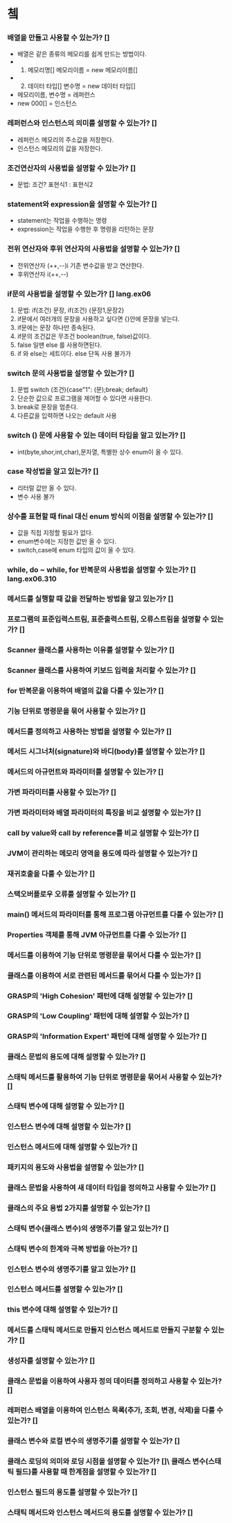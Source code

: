 # 쳌

### 배열을 만들고 사용할 수 있는가? []
  - 배열은 같은 종류의 메모리를 쉽게 만드는 방법이다.
  - 1. 메모리명[] 메모리이름 = new 메모리이름[]
  - 2. 데이터 타입[] 변수명 = new 데이터 타입[]
  - 메모리이름, 변수명 = 레퍼런스
  - new 000[] = 인스턴스 
### 레퍼런스와 인스턴스의 의미를 설명할 수 있는가? []
  - 레퍼런스 메모리의 주소값을 저장한다.
  - 인스턴스 메모리의 값을 저장한다.
### 조건연산자의 사용법을 설명할 수 있는가? []
  - 문법: 조건? 표현식1 : 표현식2
### statement와 expression을 설명할 수 있는가? []
  - statement는 작업을 수행하는 명령
  - expression는 작업을 수행한 후 명령을 리턴하는 문장
### 전위 연산자와 후위 연산자의 사용법을 설명할 수 있는가? []
  - 전위연산자 (++,--)i 기존 변수값을 받고 연산한다.
  - 후위연산자 i(++,--)
### if문의 사용법을 설명할 수 있는가? [] lang.ex06
  1. 문법: if(조건) 문장, if(조건) {문장1,문장2}
  2. if문에서 여러개의 문장을 사용하고 싶다면 {}안에 문장을 넣는다.
  3. if문에는 문장 하나만 종속된다.
  4. if문의 조건값은 무조건 boolean(true, false)값이다.
  5. false 일땐 else 를 사용하면된다.
  6. if 와 else는 세트이다. else 단독 사용 불가가
### switch 문의 사용법을 설명할 수 있는가? []
  1. 문법 switch (조건){case"1": (문);break; default} 
  2. 단순한 값으로 프로그램을 제어할 수 있다면 사용한다.
  3. break로 문장을 멈춘다.
  4. 다른값을 입력하면 나오는 default 사용
### switch () 문에 사용할 수 있는 데이터 타입을 알고 있는가? []
  - int(byte,shor,int,char),문자열, 특별한 상수 enum이 올 수 있다.
### case 작성법을 알고 있는가? []
  - 리터럴 값만 올 수 있다.
  - 변수 사용 불가
### 상수를 표현할 때 final 대신 enum 방식의 이점을 설명할 수 있는가? []
  - 값을 직접 지정할 필요가 없다.
  - enum변수에는 지정한 값만 올 수 있다.
  - switch,case에 enum 타입의 값이 올 수 있다.

### while, do ~ while, for 반복문의 사용법을 설명할 수 있는가? [] lang.ex06.310


### 메서드를 실행할 때 값을 전달하는 방법을 알고 있는가? []
### 프로그램의 표준입력스트림, 표준출력스트림, 오류스트림을 설명할 수 있는가? []
### Scanner 클래스를 사용하는 이유를 설명할 수 있는가? []
### Scanner 클래스를 사용하여 키보드 입력을 처리할 수 있는가? []
### for 반복문을 이용하여 배열의 값을 다룰 수 있는가? []
### 기능 단위로 명령문을 묶어 사용할 수 있는가? []
### 메서드를 정의하고 사용하는 방법을 설명할 수 있는가? []
### 메서드 시그너처(signature)와 바디(body)를 설명할 수 있는가? []
### 메서드의 아규먼트와 파라미터를 설명할 수 있는가? []
### 가변 파라미터를 사용할 수 있는가? []
### 가변 파라미터와 배열 파라미터의 특징을 비교 설명할 수 있는가? []
### call by value와 call by reference를 비교 설명할 수 있는가? []
### JVM이 관리하는 메모리 영역을 용도에 따라 설명할 수 있는가? []
### 재귀호출을 다룰 수 있는가? [] 
### 스택오버플로우 오류를 설명할 수 있는가? []
### main() 메서드의 파라미터를 통해 프로그램 아규먼트를 다룰 수 있는가? []
### Properties 객체를 통해 JVM 아규먼트를 다룰 수 있는가? []
### 메서드를 이용하여 기능 단위로 명령문을 묶어서 다룰 수 있는가? []
### 클래스를 이용하여 서로 관련된 메서드를 묶어서 다룰 수 있는가? []
### GRASP의 'High Cohesion' 패턴에 대해 설명할 수 있는가? []
### GRASP의 'Low Coupling' 패턴에 대해 설명할 수 있는가? []
### GRASP의 'Information Expert' 패턴에 대해 설명할 수 있는가? []
### 클래스 문법의 용도에 대해 설명할 수 있는가? []
### 스태틱 메서드를 활용하여 기능 단위로 명령문을 묶어서 사용할 수 있는가? []
### 스태틱 변수에 대해 설명할 수 있는가? []
### 인스턴스 변수에 대해 설명할 수 있는가? []
### 인스턴스 메서드에 대해 설명할 수 있는가? []
### 패키지의 용도와 사용법을 설명할 수 있는가? []
### 클래스 문법을 사용하여 새 데이터 타입을 정의하고 사용할 수 있는가? []
### 클래스의 주요 용법 2가지를 설명할 수 있는가? []
### 스태틱 변수(클래스 변수)의 생명주기를 알고 있는가? []
### 스태틱 변수의 한계와 극복 방법을 아는가? []
### 인스턴스 변수의 생명주기를 알고 있는가? []
### 인스턴스 메서드를 설명할 수 있는가? []
### this 변수에 대해 설명할 수 있는가? []
### 메서드를 스태틱 메서드로 만들지 인스턴스 메서드로 만들지 구분할 수 있는가? []
### 생성자를 설명할 수 있는가? []
### 클래스 문법을 이용하여 사용자 정의 데이터를 정의하고 사용할 수 있는가? []
### 레퍼런스 배열을 이용하여 인스턴스 목록(추가, 조회, 변경, 삭제)을 다룰 수 있는가? []
### 클래스 변수와 로컬 변수의 생명주기를 설명할 수 있는가? []
### 클래스 로딩의 의미와 로딩 시점을 설명할 수 있는가? []\ 클래스 변수(스태틱 필드)를 사용할 때 한계점을 설명할 수 있는가? [] 
### 인스턴스 필드의 용도를 설명할 수 있는가? []
### 스태틱 메서드와 인스턴스 메서드의 용도를 설명할 수 있는가? []